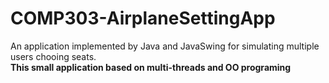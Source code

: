 # COMP303-AirplaneSettingApp
An application implemented by Java and JavaSwing for simulating multiple users chooing seats. 
<br>
<b>This small application based on multi-threads and OO programing</b>
